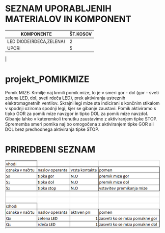 # SEZNAM UPORABLJENIH MATERIALOV IN KOMPONENT
| KOMPONENTE | ŠT.KOSOV |
| --- | --- |
| LED DIODE(RDEČA,ZELENA) | 2 |
| UPORI | 5 |
| 
# projekt_POMIKMIZE
Pomik MIZE: Krmilje naj krmili pomik mize, to je v smeri gor - dol (gor - sveti zelena LED, dol, sveti rdeča LED), prek aktiviranja ustreznih elektromagnetnih ventilov. Skrajni legi mize sta indicirani s končnim stikalom v spodnji oziroma spodnji legi, kjer se gibanje zaustavi. Pomik aktiviramo s tipko GOR za pomik mize navzgor in tipko DOL za pomik mize navzdol. Gibanje lahko v kateremkoli trenutku zaustavimo z aktiviranjem tipke STOP. Sprememba smeri pomika naj bo omogočena z aktiviranjem tipke GOR ali DOL brez predhodnega aktiviranja tipke STOP.

# PRIREDBENI SEZNAM
![priredbeni seznam](https://github.com/Pitaxx/projekt_POMIKMIZE/blob/main/Posnetek%20zaslona%202023-04-04%20130050.png?raw=true)
